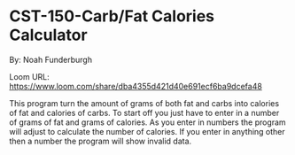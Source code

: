 # CST-150-Carb/Fat Calories Calculator
By: Noah Funderburgh

Loom URL: https://www.loom.com/share/dba4355d421d40e691ecf6ba9dcefa48

This program turn the amount of grams of both fat and carbs into calories of fat and calories of carbs.
To start off you just have to enter in a number of grams of fat and grams of calories. As you enter in numbers
the program will adjust to calculate the number of calories. If you enter in anything other then a number
the program will show invalid data.